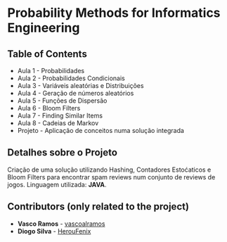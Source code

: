 # Probability Methods for Informatics Engineering

## Table of Contents
- Aula 1 - Probabilidades
- Aula 2 - Probabilidades Condicionais
- Aula 3 - Variáveis aleatórias e Distribuições
- Aula 4 - Geração de números aleatórios
- Aula 5 - Funções de Dispersão
- Aula 6 - Bloom Filters
- Aula 7 - Finding Similar Items
- Aula 8 - Cadeias de Markov
- Projeto - Aplicação de conceitos numa solução integrada

## Detalhes sobre o Projeto
Criação de uma solução utilizando Hashing, Contadores Estoćaticos e Bloom Filters para encontrar spam reviews num conjunto de reviews de jogos. Linguagem utilizada: **JAVA**.

## Contributors (only related to the project)
 * **Vasco Ramos** - [vascoalramos](https://github.com/vascoalramos)
 * **Diogo Silva** - [HerouFenix](https://github.com/HerouFenix)
